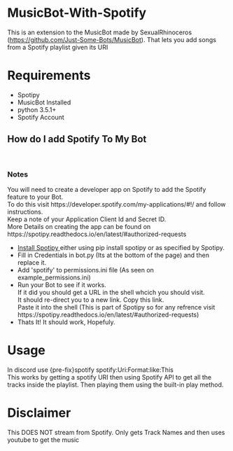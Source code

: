 # MusicBot-With-Spotify
This is an extension to the MusicBot made by SexualRhinoceros (https://github.com/Just-Some-Bots/MusicBot). That lets you add songs from a Spotify playlist given its URI

<h1> Requirements </h1>
<ul> 
<li> Spotipy </li>
<li> MusicBot Installed </li>
<li> python 3.5.1+ </li>
<li> Spotify Account </li>
</ul>
<h2> How do I add Spotify To My Bot</h2> </br>
<h3> Notes </h3>
<p>You will need to create a developer app on Spotify to add the Spotify feature to your Bot.<br>
To do this visit https://developer.spotify.com/my-applications/#!/ and follow instructions.<br>
Keep a note of your Application Client Id and Secret ID. <br>
More Details on creating the app can be found on https://spotipy.readthedocs.io/en/latest/#authorized-requests </p>
<ul>
<li><a href ="https://github.com/plamere/spotipy">Install Spotipy </a> either using pip install spotipy or as specified by Spotipy. </br> </li>
<li>Fill in Credentials in bot.py (Its at the bottom of the page) and then replace it. </li>
<li>Add 'spotify' to permissions.ini file (As seen on example_permissions.ini) </li>
<li>Run your Bot to see if it works.<br>If it did you should get a URL in the shell whcich you should visit.<br>
It should re-direct you to a new link. Copy this link.<br>
Paste it into the shell (This is part of Spotipy so for any refrence visit https://spotipy.readthedocs.io/en/latest/#authorized-requests)
</li> 
<li> Thats It! It should work, Hopefuly.</li> 
</ul>

<h1> Usage </h1>
In discord use {pre-fix}spotify spotify:Uri:Format:like:This <br>
This works by getting a spotify URI then using Spotify API to get all the tracks inside the playlist. Then playing them using the built-in play method.

<h1> Disclaimer </h1>
This DOES NOT stream from Spotify. Only gets Track Names and then uses youtube to get the music
